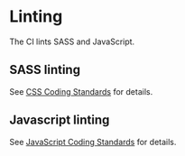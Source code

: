 # Linting

The CI lints SASS and JavaScript.

## SASS linting

See [CSS Coding Standards](css.md#linting) for details.

## Javascript linting

See [JavaScript Coding Standards](js.md#formatting-and-linting) for details.
